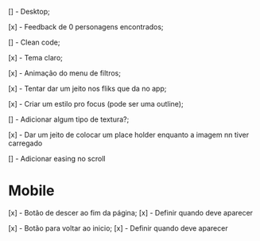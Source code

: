 [] - Desktop;

[x] - Feedback de 0 personagens encontrados;

[] - Clean code;

[x] - Tema claro;

[x] - Animação do menu de filtros;

[x] - Tentar dar um jeito nos fliks que da no app;

[x] - Criar um estilo pro focus (pode ser uma outline);

[] - Adicionar algum tipo de textura?;

[x] - Dar um jeito de colocar um place holder enquanto a imagem nn tiver carregado

[] - Adicionar easing no scroll

# Mobile

[x] - Botão de descer ao fim da página;
    [x] - Definir quando deve aparecer

[x] - Botão para voltar ao inicio;
    [x] - Definir quando deve aparecer